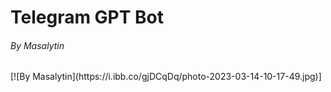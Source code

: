 <h1>Telegram GPT Bot</h1>
<h6>By Masalytin</h6>
[![By Masalytin](https://i.ibb.co/gjDCqDq/photo-2023-03-14-10-17-49.jpg)]
